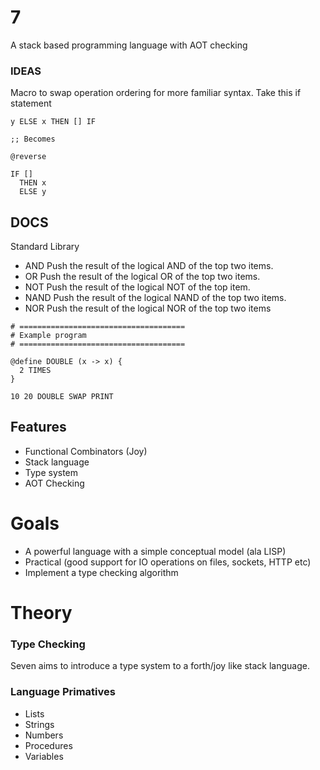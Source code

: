 # 7

A stack based programming language with AOT checking

### IDEAS

Macro to swap operation ordering for more familiar syntax. Take this if statement

```
y ELSE x THEN [] IF

;; Becomes

@reverse

IF []
  THEN x
  ELSE y
```

## DOCS

Standard Library

* AND Push the result of the logical AND of the top two items.
* OR Push the result of the logical OR of the top two items.
* NOT Push the result of the logical NOT of the top item.
* NAND Push the result of the logical NAND of the top two items.
* NOR Push the result of the logical NOR of the top two items

```forth
# =====================================
# Example program
# =====================================

@define DOUBLE (x -> x) {
  2 TIMES
}

10 20 DOUBLE SWAP PRINT
```

## Features

* Functional Combinators (Joy)
* Stack language
* Type system
* AOT Checking

# Goals

* A powerful language with a simple conceptual model (ala LISP)
* Practical (good support for IO operations on files, sockets, HTTP etc)
* Implement a type checking algorithm

# Theory

### Type Checking

Seven aims to introduce a type system to a forth/joy like stack language.

### Language Primatives

* Lists
* Strings
* Numbers
* Procedures
* Variables
